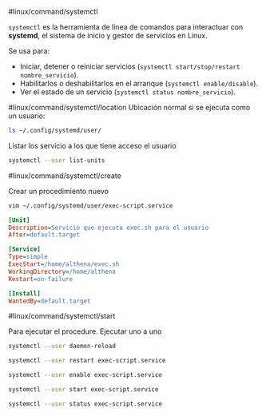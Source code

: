 #linux/command/systemctl 

`systemctl` es la herramienta de línea de comandos para interactuar con **systemd**, el sistema de inicio y gestor de servicios en Linux.

Se usa para:
- Iniciar, detener o reiniciar servicios (`systemctl start/stop/restart nombre_servicio`).
- Habilitarlos o deshabilitarlos en el arranque (`systemctl enable/disable`).
- Ver el estado de un servicio (`systemctl status nombre_servicio`).

#linux/command/systemctl/location
Ubicación normal si se ejecuta como un usuario:
```bash
ls ~/.config/systemd/user/
```

Listar los servicio a los que tiene acceso el usuario
```bash
systemctl --user list-units
```

#linux/command/systemctl/create  

Crear un procedimiento nuevo
```bash
vim ~/.config/systemd/user/exec-script.service
```

```ini
[Unit]
Description=Servicio que ejecuta exec.sh para el usuario
After=default.target

[Service]
Type=simple
ExecStart=/home/althena/exec.sh
WorkingDirectory=/home/althena
Restart=on-failure

[Install]
WantedBy=default.target
```

#linux/command/systemctl/start 

Para ejecutar el procedure. Ejecutar uno a uno
```bash
systemctl --user daemon-reload

systemctl --user restart exec-script.service

systemctl --user enable exec-script.service

systemctl --user start exec-script.service

systemctl --user status exec-script.service
```

